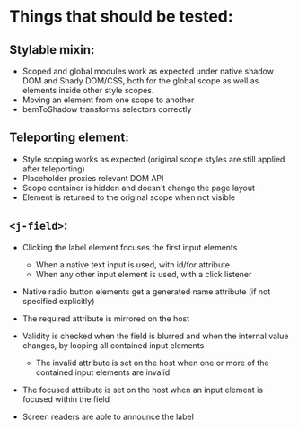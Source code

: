 # Things that should be tested:


## Stylable mixin:
- Scoped and global modules work as expected under native shadow DOM and Shady DOM/CSS, both for the global scope as well as elements inside other style scopes.
- Moving an element from one scope to another
- bemToShadow transforms selectors correctly


## Teleporting element:
- Style scoping works as expected (original scope styles are still applied after teleporting)
- Placeholder proxies relevant DOM API
- Scope container is hidden and doesn't change the page layout
- Element is returned to the original scope when not visible



## `<j-field>`:
- Clicking the label element focuses the first input elements
  - When a native text input is used, with id/for attribute
  - When any other input element is used, with a click listener

- Native radio button elements get a generated name attribute (if not specified explicitly)

- The required attribute is mirrored on the host

- Validity is checked when the field is blurred and when the internal value changes, by looping all contained input elements
  - The invalid attribute is set on the host when one or more of the contained input elements are invalid

- The focused attribute is set on the host when an input element is focused within the field

- Screen readers are able to announce the label
